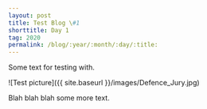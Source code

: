 ```yaml
---
layout: post
title: Test Blog \#1
shorttitle: Day 1
tag: 2020
permalink: /blog/:year/:month/:day/:title:
---
```


Some text for testing with.

![Test picture]({{ site.baseurl }}/images/Defence_Jury.jpg)

Blah blah blah some more text.
